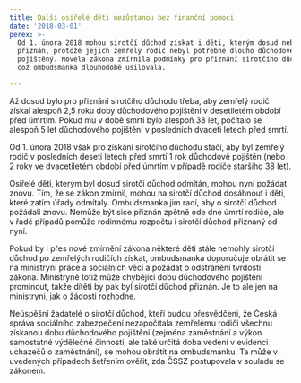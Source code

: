 ```yaml
---
title: Další osiřelé děti nezůstanou bez finanční pomoci
date: '2018-03-01'
perex: >-
  Od 1. února 2018 mohou sirotčí důchod získat i děti, kterým dosud nebyl
  přiznán, protože jejich zemřelý rodič nebyl potřebně dlouho důchodově
  pojištěný. Novela zákona zmírnila podmínky pro přiznání sirotčího důchodu, o
  což ombudsmanka dlouhodobě usilovala.

---
```



<p>Až dosud bylo pro přiznání sirotčího důchodu třeba, aby zemřelý rodič získal alespoň 2,5 roku doby důchodového pojištění v desetiletém období před úmrtím. Pokud mu v&nbsp;době smrti bylo alespoň 38 let, počítalo se alespoň 5 let důchodového pojištění v&nbsp;posledních dvaceti letech před smrtí. </p> <p>Od 1. února 2018 však pro získání sirotčího důchodu stačí, aby byl zemřelý rodič v&nbsp;posledních deseti letech před smrtí 1 rok důchodově pojištěn (nebo 2 roky ve dvacetiletém období před úmrtím v případě rodiče staršího 38 let).</p> <p>Osiřelé děti, kterým byl dosud sirotčí důchod odmítán, mohou nyní požádat znovu. Tím, že se zákon zmírnil, mohou na sirotčí důchod dosáhnout i děti, které zatím úřady odmítaly. Ombudsmanka jim radí, aby o sirotčí důchod požádali znovu. Nemůže být sice přiznán zpětně ode dne úmrtí rodiče, ale v&nbsp;řadě případů pomůže rodinnému rozpočtu i sirotčí důchod přiznaný od nyní.</p> <p>Pokud by i přes nové zmírnění zákona některé děti stále nemohly sirotčí důchod po zemřelých rodičích získat, ombudsmanka doporučuje obrátit se na ministryni práce a sociálních věcí a požádat o odstranění tvrdosti zákona. Ministryně totiž může chybějící dobu důchodového pojištění prominout, takže dítěti by pak byl sirotčí důchod přiznán. Je to ale jen na ministryni, jak o žádosti rozhodne. </p><p> Neúspěšní žadatelé o sirotčí důchod, kteří budou přesvědčeni, že Česká správa sociálního zabezpečení nezapočítala zemřelému rodiči všechnu získanou dobu důchodového pojištění (zejména zaměstnání a výkon samostatné výdělečné činnosti, ale také určitá doba vedení v evidenci uchazečů o zaměstnání), se mohou obrátit na ombudsmanku. Ta může v uvedených případech šetřením ověřit, zda ČSSZ postupovala v souladu se zákonem.</p>

